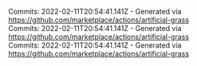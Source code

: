Commits: 2022-02-11T20:54:41.141Z - Generated via https://github.com/marketplace/actions/artificial-grass
<br>
Commits: 2022-02-11T20:54:41.141Z - Generated via https://github.com/marketplace/actions/artificial-grass
<br>
Commits: 2022-02-11T20:54:41.141Z - Generated via https://github.com/marketplace/actions/artificial-grass
<br>
